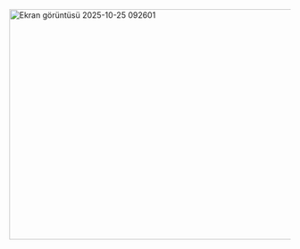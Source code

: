 <img width="744" height="413" alt="Ekran görüntüsü 2025-10-25 092601" src="https://github.com/user-attachments/assets/d4191220-c40e-464a-afd6-e02d71f468e7" />
